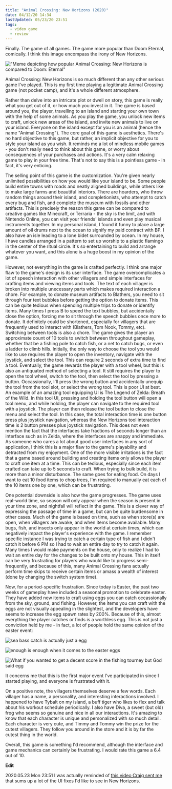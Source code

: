 ```yaml
---
title: "Animal Crossing: New Horizons (2020)"
date: 04/12/20 14:34
lastUpdated: 05/23/20 23:51
tags:
  - video game
  - review
---
```


Finally. The game of all games. The game more popular than Doom Eternal, comically. I think this image encompass the irony of New Horizons.

!["Meme depicting how popular Animal Crossing: New Horizons is compared to Doom: Eternal"](/thoughts/new-horizons-doom-comparison.jpg)

Animal Crossing: New Horizons is so much different than any other serious game I've played. This is my first time playing a legitimate Animal Crossing game (not pocket camp), and it's a whole different atmosphere.

Rather than delve into an intricate plot or dwell on story, this game is really what you get out of it, or how much you invest in it. The game is based around you, the player, travelling to an island and starting your own town with the help of some animals. As you play the game, you unlock new items to craft, unlock new areas of the island, and invite new animals to live on your island. Everyone on the island except for you is an animal (hence the name "Animal Crossing"). The core goal of this game is aesthetics. There's no hard objective to this game, but rather, an implicit objective for you to style your island as you wish. It reminds me a lot of mindless mobile games - you don't really need to think about this game, or worry about consequences of your purchases and actions. It's a very calm relaxing game to play in your free time. That's not to say this is a pointless game - in fact, it's very enticing.

The selling point of this game is the customization. You're given nearly unlimited possibilities on how you would like your island to be. Some people build entire towns with roads and neatly aligned buildings, while others like to make large farms and beautiful interiors. There are hoarders, who throw random things around their island, and completionists, who attempt to catch every bug and fish, and complete the museum with fossils and other artifacts. This is precisely the reason this game can be compared to creative games like Minecraft, or Terraria - the sky is the limit, and with Nintendo Online, you can visit your friends' islands and even play musical instruments together.
In my personal island, I found it funny to place a large amount of oil drums next to the ocean to signify my paid contract with BP. I also have an isle leading to a lone bidet surrounded by ocean. In my house, I have candles arranged in a pattern to set up worship to a plastic flamingo in the center of the ritual circle. It's so entertaining to build and arrange whatever you want, and this alone is a huge boost in my opinion of the game.

However, not everything in the game is crafted perfectly. I think one major flaw to the game's design is its user interface. The game overcomplicates a lot of speech interaction with other villagers and simple interfaces for crafting items and viewing items and tools. The text of each villager is broken into multiple unecessary parts which makes required interaction a chore. For example, to donate museum artifacts to Blathers, you need to sit through four text bubbles before getting the option to donate items. This can be quite tedious when spending multiple trips to donate or identify items. Many times I press B to speed the text bubbles, but accidentally close the option, forcing me to sit through the speech bubbles once more to donate. It definitely could be shortened, especially for villagers that are frequently used to interact with (Blathers, Tom Nook, Tommy, etc).
Switching between tools is also a chore. The game gives the player an approximate count of 10 tools to switch between throughout gameplay, whether that be a fishing pole to catch fish, or a net to catch bugs, or even a ladder to climb hills. Initially, the only way to choose the tool you would like to use requires the player to open the inventory, navigate with the joystick, and select the tool. This can require 2 seconds of extra time to find a tool. Eventually, the game rewards the player with a tool wheel, but this is also an antiquated method of selecting a tool. It still requires the player to open the tool wheel, switch to the tool, then select the tool by pressing a button. Occassionally, I'll press the wrong button and accidentally unequip the tool from the tool slot, or select the wrong tool. This is poor UI at best. An example of an amazing tool equipping UI is The Legend of Zelda: Breath of the Wild. In this tool UI, pressing and holding the tool button will open a tool menu, and while holding, the player can navigate to the required tool with a joystick. The player can then release the tool button to close the menu and select the tool. In this case, the total interaction time is one button press plus joystick navigation, whereas the New Horizons tool interaction time is 2 button presses plus joystick navigation. This does not even mention the fact that the interfaces take fractions of seconds longer than an interface such as in Zelda, where the interfaces are snappy and immediate. As someone who cares a lot about good user interfaces in any sort of application, I think this is a major flaw to the game's playability and detracted from my enjoyment.
One of the more visible irritations is the fact that a game based around building and creating items only allows the player to craft one item at a time. This can be tedious, especially since each item crafted can take up to 5 seconds to craft. When trying to bulk build, it is more than a minor disturbance. The same goes for eating food. On days I want to eat 10 food items to chop trees, I'm required to manually eat each of the 10 items one by one, which can be frustrating.

One potential downside is also how the game progresses. The game uses real-world time, so season will only appear when the season is present in your time zone, and nightfall will reflect in the game. This is a clever way of expressing the passage of time in a game, but can be quite burdensome in other cases. Much of the game is based on time, such as when store(s) are open, when villagers are awake, and when items become available. Many bugs, fish, and insects only appear in the world at certain times, which can negatively impact the player's experience with the game. I remember  specific instance I was trying to catch a certain type of fish and I didn't catch it before 6 PM so I had to wait an entire day to try to catch it again. Many times I would make payments on the house, only to realize I had to wait an entire day for the changes to be built onto my house. This in itself can be very frustrating for players who would like to progress semi-frequently, and because of this, many Animal Crossing fans actually perform time skips to receive certain items or amass a wealth of interest (done by changing the switch system time).

Now, for a period-specific frustration. Since today is Easter, the past two weeks of gameplay have included a seasonal promotion to celebrate easter. They have added new items to craft using eggs you can catch occassionally from the sky, ground, and fishing. However, the items you can craft with the eggs are not visually appealing in the slightest, and the developers have seems to increase the egg spawn rates by 200%. Because of this, almost everything the player catches or finds is a worthless egg. This is not just a conviction held by me - in fact, a lot of people hold the same opinion of the easter event:

![sea bass catch is actually just a egg](/thoughts/new-horizons-dio-egg.jpg)

![enough is enough when it comes to the easter eggs](/thoughts/new-horizons-enough-is-enough.jpg)

![What if you wanted to get a decent score in the fishing tourney but God said egg](/thoughts/new-horizons-fishing-tourney.jpg)

It concerns me that this is the first major event I've participated in since I started playing, and everyone is frustrated with it.

On a positive note, the villagers themselves deserve a few words. Each villager has a name, a personality, and interesting interactions involved. I happened to have Tybalt on my island, a buff tiger who likes to flex and talk about his workout schedule periodically. I also have Diva, a sweet (but old) frog who seems so genuine and nice in all our interactions. It's amazing to know that each character is unique and personalized with so much detail. Each character is very cute, and Timmy and Tommy win the prize for the cutest villagers. They follow you around in the store and it is by far the cutest thing in the world.

Overall, this game is something I'd recommend, although the interface and game mechanics can certainly be frustrating. I would rate this game a 6.4 out of 10.

**Edit**

2020.05.23 Mon 23:51
I was actually reminded of [this video Craig sent me](https://www.youtube.com/watch?v=z9LJnUZWtaw) that sums up a lot of the UI fixes I'd like to see in New Horizons.
